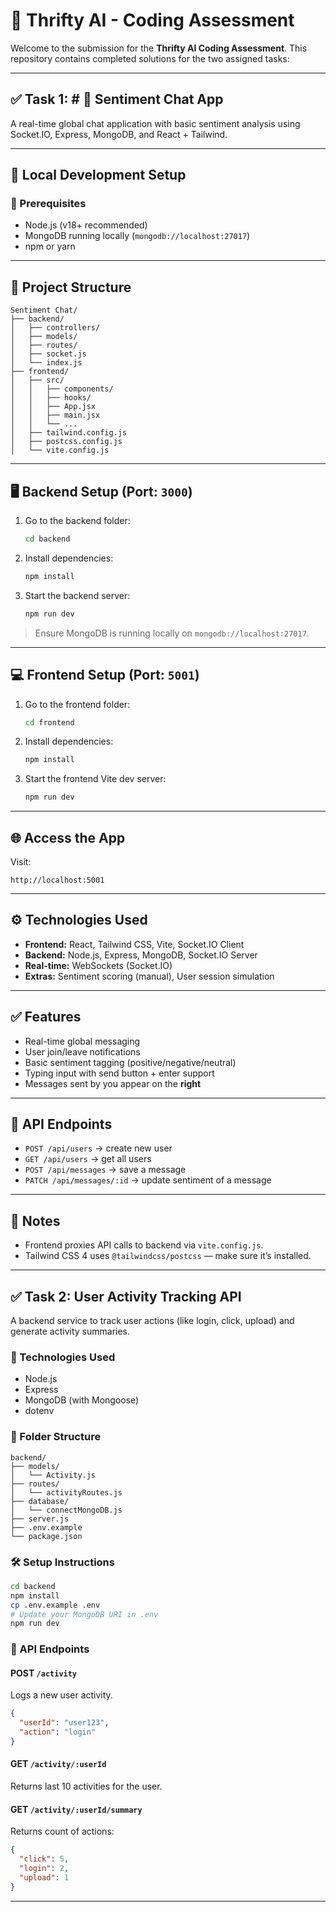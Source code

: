 # 🚀 Thrifty AI - Coding Assessment

Welcome to the submission for the **Thrifty AI Coding Assessment**. This repository contains completed solutions for the two assigned tasks:

---

## ✅ Task 1: # 💬 Sentiment Chat App

A real-time global chat application with basic sentiment analysis using Socket.IO, Express, MongoDB, and React + Tailwind.

---

## 🚀 Local Development Setup

### 🧰 Prerequisites

- Node.js (v18+ recommended)
- MongoDB running locally (`mongodb://localhost:27017`)
- npm or yarn

---

## 📁 Project Structure

```
Sentiment Chat/
├── backend/
│   ├── controllers/
│   ├── models/
│   ├── routes/
│   ├── socket.js
│   └── index.js
├── frontend/
│   ├── src/
│   │   ├── components/
│   │   ├── hooks/
│   │   ├── App.jsx
│   │   ├── main.jsx
│   │   └── ...
│   ├── tailwind.config.js
│   ├── postcss.config.js
│   └── vite.config.js
```

---

## 🖥️ Backend Setup (Port: `3000`)

1. Go to the backend folder:

   ```bash
   cd backend
   ```

2. Install dependencies:

   ```bash
   npm install
   ```

3. Start the backend server:
   ```bash
   npm run dev
   ```

> Ensure MongoDB is running locally on `mongodb://localhost:27017`.

---

## 💻 Frontend Setup (Port: `5001`)

1. Go to the frontend folder:

   ```bash
   cd frontend
   ```

2. Install dependencies:

   ```bash
   npm install
   ```

3. Start the frontend Vite dev server:
   ```bash
   npm run dev
   ```

---

## 🌐 Access the App

Visit:

```
http://localhost:5001
```

---

## ⚙️ Technologies Used

- **Frontend:** React, Tailwind CSS, Vite, Socket.IO Client
- **Backend:** Node.js, Express, MongoDB, Socket.IO Server
- **Real-time:** WebSockets (Socket.IO)
- **Extras:** Sentiment scoring (manual), User session simulation

---

## ✅ Features

- Real-time global messaging
- User join/leave notifications
- Basic sentiment tagging (positive/negative/neutral)
- Typing input with send button + enter support
- Messages sent by you appear on the **right**

---

## 🧪 API Endpoints

- `POST /api/users` → create new user
- `GET /api/users` → get all users
- `POST /api/messages` → save a message
- `PATCH /api/messages/:id` → update sentiment of a message

---

## 📌 Notes

- Frontend proxies API calls to backend via `vite.config.js`.
- Tailwind CSS 4 uses `@tailwindcss/postcss` — make sure it’s installed.

---

## ✅ Task 2: User Activity Tracking API

A backend service to track user actions (like login, click, upload) and generate activity summaries.

### 🔧 Technologies Used

- Node.js
- Express
- MongoDB (with Mongoose)
- dotenv

### 📁 Folder Structure

```
backend/
├── models/
│   └── Activity.js
├── routes/
│   └── activityRoutes.js
├── database/
│   └── connectMongoDB.js
├── server.js
├── .env.example
└── package.json
```

### 🛠 Setup Instructions

```bash
cd backend
npm install
cp .env.example .env
# Update your MongoDB URI in .env
npm run dev
```

### 📡 API Endpoints

#### POST `/activity`

Logs a new user activity.

```json
{
  "userId": "user123",
  "action": "login"
}
```

#### GET `/activity/:userId`

Returns last 10 activities for the user.

#### GET `/activity/:userId/summary`

Returns count of actions:

```json
{
  "click": 5,
  "login": 2,
  "upload": 1
}
```

---

